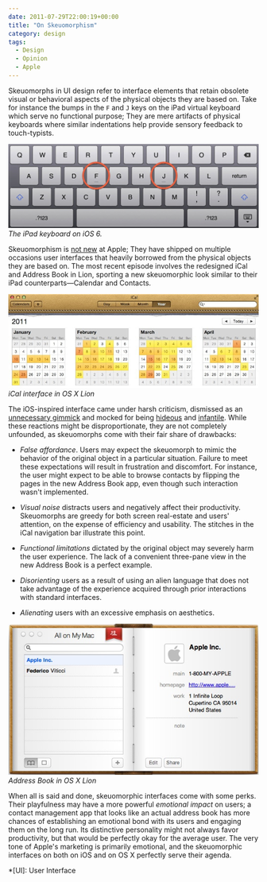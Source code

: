 ```yaml
---
date: 2011-07-29T22:00:19+00:00
title: "On Skeuomorphism"
category: design
tags:
  - Design
  - Opinion
  - Apple
---
```


Skeuomorphs in UI design refer to interface elements that retain obsolete visual or behavioral aspects of the physical objects they are based on. Take for instance the bumps in the `F` and `J` keys on the iPad virtual keyboard which serve no functional purpose; They are mere artifacts of physical keyboards where similar indentations help provide sensory feedback to touch-typists.

![iPad keyboard](ipad-keyboard.jpg) _The iPad keyboard on iOS 6._

Skeuomorphism is [not new][quicktime] at Apple; They have shipped on multiple occasions user interfaces that heavily borrowed from the physical objects they are based on. The most recent episode involves the redesigned iCal and Address Book in Lion, sporting a new skeuomorphic look similar to their iPad counterparts—Calendar and Contacts.

![iCal interface in OSX Lion](ical-lion.jpg) _iCal interface in OS X Lion_

The iOS-inspired interface came under harsh criticism, dismissed as an [unnecessary gimmick][macworld] and mocked for being [hideous][kensegall] and [infantile][cushley]. While these reactions might be disproportionate, they are not completely unfounded, as skeuomorphs come with their fair share of drawbacks:

- *False affordance*. Users may expect the skeuomorph to mimic the behavior of the original object in a particular situation. Failure to meet these expectations will result in frustration and discomfort. For instance, the user might expect to be able to browse contacts by flipping the pages in the new Address Book app, even though such interaction wasn't implemented.

- *Visual noise* distracts users and negatively affect their productivity. Skeuomorphs are greedy for both screen real-estate and users' attention, on the expense of efficiency and usability. The stitches in the iCal navigation bar illustrate this point.

- *Functional limitations* dictated by the original object may severely harm the user experience. The lack of a convenient three-pane view in the new Address Book is a perfect example.

- *Disorienting* users as a result of using an alien language that does not take advantage of the experience acquired through prior interactions with standard interfaces.

- *Alienating* users with an excessive emphasis on aesthetics.

![Address Book in OS X Lion](address-book-lion.jpg) _Address Book in OS X Lion_

When all is said and done, skeuomorphic interfaces come with some perks. Their playfulness may have a more powerful *emotional impact* on users; a contact management app that looks like an actual address book has more chances of establishing an emotional bond with its users and engaging them on the long run. Its distinctive personality might not always favor productivity, but that would be perfectly okay for the average user. The very tone of Apple's marketing is primarily emotional, and the skeuomorphic interfaces on both on iOS and on OS X perfectly serve their agenda.

[quicktime]: http://hallofshame.gp.co.at/qtimeno.htm
[macworld]: http://www.macworld.com/article/161026/2011/07/osx_lion_review.htm
[kensegall]: http://kensegall.com/2011/07/lions-little-lapse/
[cushley]: https://web.archive.org/web/20110712034954/http://cushley.net/2011/07/in-depth-os-x-lion-review-part-3-new-visual-changes/

*[UI]: User Interface
